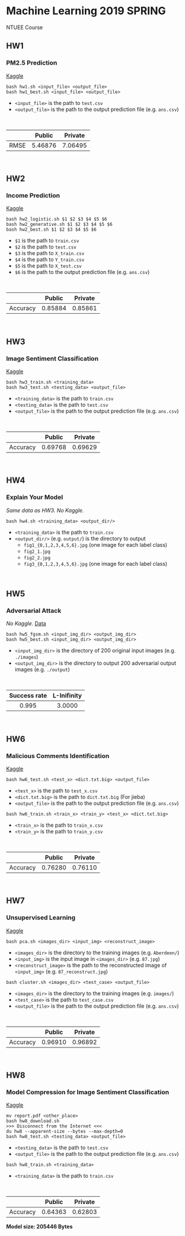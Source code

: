 # Machine Learning 2019 SPRING

NTUEE Course
<br/>

## HW1

### PM2.5 Prediction
[Kaggle](https://www.kaggle.com/c/ml2019spring-hw1)
```
bash hw1.sh <input_file> <output_file>
bash hw1_best.sh <input_file> <output_file>
```
- `<input_file>` is the path to `test.csv`
- `<output_file>` is the path to the output prediction file (e.g. `ans.csv`)
<br/>

|          | Public   | Private  |
| :------: | :------: | :------: |
| RMSE     | 5.46876  | 7.06495  |
<br/>


## HW2

### Income Prediction
[Kaggle](https://www.kaggle.com/c/ml2019spring-hw2)
```
bash hw2_logistic.sh $1 $2 $3 $4 $5 $6
bash hw2_generative.sh $1 $2 $3 $4 $5 $6
bash hw2_best.sh $1 $2 $3 $4 $5 $6
```
- `$1` is the path to `train.csv`
- `$2` is the path to `test.csv`
- `$3` is the path to `X_train.csv`
- `$4` is the path to `Y_train.csv`
- `$5` is the path to `X_test.csv`
- `$6` is the path to the output prediction file (e.g. `ans.csv`)
<br/>

|          | Public   | Private  |
| :------: | :------: | :------: |
| Accuracy | 0.85884  | 0.85861  |
<br/>


## HW3

### Image Sentiment Classification
[Kaggle](https://www.kaggle.com/c/ml2019spring-hw3)
```
bash hw3_train.sh <training_data>
bash hw3_test.sh <testing_data> <output_file>
```
- `<training_data>` is the path to  `train.csv`
- `<testing_data>` is the path to `test.csv`
- `<output_file>` is the path to the output prediction file (e.g. `ans.csv`)
<br/>

|          | Public   | Private  |
| :------: | :------: | :------: |
| Accuracy | 0.69768  | 0.69629  |
<br/>


## HW4

### Explain Your Model
*Same data as HW3. No Kaggle.*
```
bash hw4.sh <training_data> <output_dir/>
```
- `<training_data>` is the path to `train.csv`
- `<output_dir/>` (e.g. `output/`) is the directory to output
    - `fig1_{0,1,2,3,4,5,6}.jpg` (one image for each label class)
    - `fig2_1.jpg`
    - `fig2_2.jpg`
    - `fig3_{0,1,2,3,4,5,6}.jpg` (one image for each label class)
<br/>


## HW5

### Adversarial Attack
*No Kaggle.*
[Data](https://drive.google.com/file/d/1fwBlgnB64Jl8QAFXUGq-oGP6e42iMo6f/view)
```
bash hw5_fgsm.sh <input_img_dir> <output_img_dir>
bash hw5_best.sh <input_img_dir> <output_img_dir>
```
- `<input_img_dir>` is the directory of 200 original input images (e.g. `./images`)
- `<output_img_dir>` is the directory to output 200 adversarial output images (e.g. `./output`)
<br/>

| Success rate | L-Inifinity |
| :----------: | :---------: |
| 0.995        | 3.0000      |
<br/>


## HW6

### Malicious Comments Identification
[Kaggle](https://www.kaggle.com/c/ml2019spring-hw6/)
```
bash hw6_test.sh <test_x> <dict.txt.big> <output_file>
```
- `<test_x>` is the path to `test_x.csv`
- `<dict.txt.big>` is the path to `dict.txt.big` (For jieba)
- `<output_file>` is the path to the output prediction file (e.g. `ans.csv`)

```
bash hw6_train.sh <train_x> <train_y> <test_x> <dict.txt.big>
```
- `<train_x>` is the path to `train_x.csv`
- `<train_y>` is the path to `train_y.csv`
<br/>

|          | Public   | Private  |
| :------: | :------: | :------: |
| Accuracy | 0.76280  | 0.76110  |
<br/>


## HW7

### Unsupervised Learning
[Kaggle](https://www.kaggle.com/c/ml2019spring-hw7/)
```
bash pca.sh <images_dir> <input_img> <reconstruct_image>
```
- `<images_dir>` is the directory to the training images (e.g. `Aberdeen/`)
- `<input_img>` is the input image in `<images_dir>` (e.g. `87.jpg`)
- `<reconstruct_image>` is the path to the reconstructed image of `<input_img>` (e.g. `87_reconstruct.jpg`)

```
bash cluster.sh <images_dir> <test_case> <output_file>
```
- `<images_dir>` is the directory to the training images (e.g. `images/`)
- `<test_case>` is the path to `test_case.csv`
- `<output_file>` is the path to the output prediction file (e.g. `ans.csv`)
<br/>

|          | Public   | Private  |
| :------: | :------: | :------: |
| Accuracy | 0.96910  | 0.96892  |
<br/>


## HW8

### Model Compression for Image Sentiment Classification
[Kaggle](https://www.kaggle.com/c/ml2019spring-hw8)
```
mv report.pdf <other_place>
bash hw8_download.sh
>>> Disconnect from the Internet <<<
du hw8 --apparent-size --bytes --max-depth=0
bash hw8_test.sh <testing_data> <output_file>
```
- `<testing_data>` is the path to `test.csv`
- `<output_file>` is the path to the output prediction file (e.g. `ans.csv`)

```
bash hw8_train.sh <training_data>
```
- `<training_data>` is the path to  `train.csv`
<br/>

|            | Public   | Private  |
| :--------: | :------: | :------: |
| Accuracy   | 0.64363  | 0.62803  |

**Model size: 205446 Bytes**
<br/>
